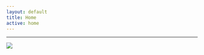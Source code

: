 ```yaml
---
layout: default
title: Home
active: home
---
```




___
![](https://cdn-images-1.medium.com/max/800/1*Drl3ZNQlsnlVF9FpNoTbsg.gif)

 





 





